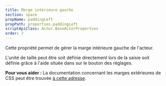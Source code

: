 ```yaml
---
title: Marge intérieure gauche
section: space
propName: paddingLeft
propPath: properties.paddingLeft
scriptApiClass: Actor.BaseActorProperties
order: 7
---
```

Cette propriété permet de gérer la marge intérieure gauche de l'acteur.

L'unité de taille peut être soit définie directement lors de la saisie soit définie grâce à l'aide située dans sur le bouton des réglages.

**Pour vous aider :**
La documentation concernant les marges extérieures de CSS peut être trouvée [à cette adresse](https://developer.mozilla.org/fr/docs/Web/CSS/padding-left).
